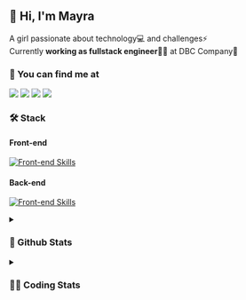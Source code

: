 ## 👋 Hi, I'm Mayra

A girl passionate about technology💻 and challenges⚡  
Currently **working as fullstack engineer**👩‍💻 at DBC Company🚀   

### 💬 You can find me at

<a href="https://mayra.dev" target="_blank" rel="noopener"><img src="https://img.shields.io/badge/-mayra.dev-005FED?style=flat&logo=Google-chrome&logoColor=white"/></a>
<a href="https://linkedin.com/in/mayraamaral" target="_blank" rel="noopener"><img src="https://img.shields.io/badge/-/mayraamaral-0077B5?style=flat&logo=Linkedin&logoColor=white"/></a>
<a href="mailto:mayra@mayra.dev" target="_blank" rel="noopener"><img src="https://img.shields.io/badge/-mayra@mayra.dev-D14836?style=flat&logo=Gmail&logoColor=white"/></a>
<a href="" target="_blank" rel="noopener"><img src="https://img.shields.io/badge/-mayraamaral-7289DA?style=flat&logo=Discord&logoColor=white"/></a>

### 🛠️ Stack
#### Front-end

[![Front-end Skills](https://skillicons.dev/icons?i=react,next,redux,styledcomponents,html,css,sass,js,ts,figma)](https://skillicons.dev)
#### Back-end

[![Front-end Skills](https://skillicons.dev/icons?i=java,spring,hibernate,aws,idea,postgres,mysql,git,linux,bash,nodejs,docker,kubernetes,jenkins)](https://skillicons.dev)


<details>
    <summary><h3>📌 Github Stats</h3></summary>
    <div align="center">
        <table>
      <td><img height="160em" src="https://github-readme-stats.vercel.app/api?username=mayraamaral&show_icons=true&theme=algolia&hide_border=true&hide=stars&count_private=true" alt="Readme stats"></td>
      <td><img height="160em" src="https://github-readme-stats.vercel.app/api/top-langs/?username=mayraamaral&&layout=compact&&theme=algolia&hide_border=true&langs_count=6" alt="Language stats"></td>
       </table>
  </div> 
    

  <p align="center">
    <img src="https://github-readme-streak-stats.herokuapp.com?user=mayraamaral&theme=dark&hide_border=true&date_format=j%20M%5B%20Y%5D&locale=pt-br&background=050F2C&ring=0195DD&fire=23AA7D&currStreakLabel=23AA7D" alt="Streak stats">
  </p> 
</details>

<details>
  <summary><h3>👩‍💻 Coding Stats</h3></summary>
  
  <!--START_SECTION:waka-->
![Code Time](http://img.shields.io/badge/Code%20Time-214%20hrs%205%20mins-blue)

**🐱 My GitHub Data** 

> 📦 579.2 kB Used in GitHub's Storage 
 > 
> 🏆 36 Contributions in the Year 2024
 > 
> 🚫 Not Opted to Hire
 > 
> 📜 50 Public Repositories 
 > 
> 🔑 28 Private Repositories 
 > 
**I'm an Early 🐤** 

```text
🌞 Morning                323 commits         ███░░░░░░░░░░░░░░░░░░░░░░   12.20 % 
🌆 Daytime                1369 commits        █████████████░░░░░░░░░░░░   51.72 % 
🌃 Evening                818 commits         ████████░░░░░░░░░░░░░░░░░   30.90 % 
🌙 Night                  137 commits         █░░░░░░░░░░░░░░░░░░░░░░░░   05.18 % 
```
📅 **I'm Most Productive on Tuesday** 

```text
Monday                   472 commits         ████░░░░░░░░░░░░░░░░░░░░░   17.83 % 
Tuesday                  505 commits         █████░░░░░░░░░░░░░░░░░░░░   19.08 % 
Wednesday                351 commits         ███░░░░░░░░░░░░░░░░░░░░░░   13.26 % 
Thursday                 464 commits         ████░░░░░░░░░░░░░░░░░░░░░   17.53 % 
Friday                   437 commits         ████░░░░░░░░░░░░░░░░░░░░░   16.51 % 
Saturday                 135 commits         █░░░░░░░░░░░░░░░░░░░░░░░░   05.10 % 
Sunday                   283 commits         ███░░░░░░░░░░░░░░░░░░░░░░   10.69 % 
```


📊 **This Week I Spent My Time On** 

```text
🕑︎ Time Zone: America/Sao_Paulo

💬 Programming Languages: 
Java                     9 hrs 23 mins       █████████████████████████   98.61 % 
Text                     5 mins              ░░░░░░░░░░░░░░░░░░░░░░░░░   00.89 % 
Java Properties          1 min               ░░░░░░░░░░░░░░░░░░░░░░░░░   00.32 % 
XML                      0 secs              ░░░░░░░░░░░░░░░░░░░░░░░░░   00.14 % 
GitIgnore file           0 secs              ░░░░░░░░░░░░░░░░░░░░░░░░░   00.03 % 

🔥 Editors: 
Intellijidea             6 hrs 54 mins       ██████████████████░░░░░░░   72.50 % 
VS Code                  2 hrs 37 mins       ███████░░░░░░░░░░░░░░░░░░   27.50 % 

💻 Operating System: 
Linux                    9 hrs 31 mins       █████████████████████████   100.00 % 
```

**I Mostly Code in Java** 

```text
Java                     133 repos           ███████░░░░░░░░░░░░░░░░░░   29.82 % 
JavaScript               100 repos           ██████░░░░░░░░░░░░░░░░░░░   22.42 % 
HTML                     94 repos            █████░░░░░░░░░░░░░░░░░░░░   21.08 % 
PLSQL                    1 repo              ░░░░░░░░░░░░░░░░░░░░░░░░░   00.22 % 
C#                       1 repo              ░░░░░░░░░░░░░░░░░░░░░░░░░   00.22 % 
```




 Last Updated on 24/01/2024 18:51:36 UTC
<!--END_SECTION:waka-->

</details>
